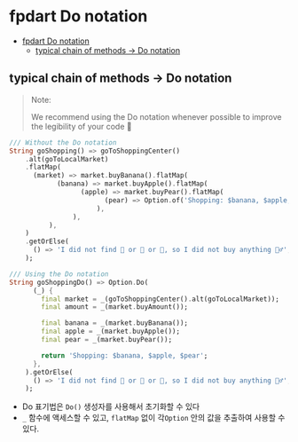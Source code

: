 # fpdart Do notation

- [fpdart Do notation](#fpdart-do-notation)
    - [typical chain of methods -\> Do notation](#typical-chain-of-methods---do-notation)

## typical chain of methods -> Do notation

> Note:
>
> We recommend using the Do notation whenever possible to improve the legibility of your code 🤝

```dart
/// Without the Do notation
String goShopping() => goToShoppingCenter()
    .alt(goToLocalMarket)
    .flatMap(
      (market) => market.buyBanana().flatMap(
            (banana) => market.buyApple().flatMap(
                  (apple) => market.buyPear().flatMap(
                        (pear) => Option.of('Shopping: $banana, $apple, $pear'),
                      ),
                ),
          ),
    )
    .getOrElse(
      () => 'I did not find 🍌 or 🍎 or 🍐, so I did not buy anything 🤷‍♂️',
    );
```

```dart
/// Using the Do notation
String goShoppingDo() => Option.Do(
      (_) {
        final market = _(goToShoppingCenter().alt(goToLocalMarket));
        final amount = _(market.buyAmount());

        final banana = _(market.buyBanana());
        final apple = _(market.buyApple());
        final pear = _(market.buyPear());

        return 'Shopping: $banana, $apple, $pear';
      },
    ).getOrElse(
      () => 'I did not find 🍌 or 🍎 or 🍐, so I did not buy anything 🤷‍♂️',
    );
```

- Do 표기법은 `Do()` 생성자를 사용해서 초기화할 수 있다
- `_` 함수에 액세스할 수 있고, `flatMap` 없이 각`Option` 안의 값을 추출하여 사용할 수 있다.
